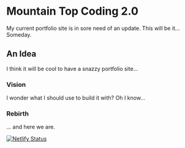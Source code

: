 # Mountain Top Coding 2.0
My current portfolio site is in sore need of an update. This will be it... Someday.

## An Idea
I think it will be cool to have a snazzy portfolio site...

### Vision
I wonder what I should use to build it with? Oh I know...

### Rebirth
... and here we are.

[![Netlify Status](https://api.netlify.com/api/v1/badges/9fef3e63-4e8c-4ae9-bfa3-102b1afd12ec/deploy-status)](https://app.netlify.com/sites/dreamy-goodall-2cceac/deploys)
